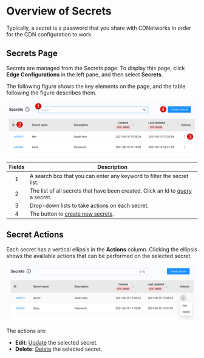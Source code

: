 # Overview of Secrets

Typically, a secret is a password that you share with CDNetworks in order for the CDN configuration to work.

## Secrets Page 

Secrets are managed from the Secrets page. To display this page, click **Edge Configurations** in the left pane, and then select **Secrets**. 

The following figure shows the key elements on the page, and the table following the figure describes them.

<p align="center"><img src="/docs/resources/images/secrets/secrets-w-numbers.png" alt="Secret List" width="900"></p>

| **Fields**   | **Description**                                                                                           |
| :----------: | --------------------------------------------------------------------------------------------------------- |
| 1            | A search box that you can enter any keyword to filter the secret list.                               |
| 2            | The list of all secrets that have been created. Click an Id to [query](</docs/portal/secrets/querying-secrets.md>) a secret.  |
| 3            | Drop-down lists to take actions on each secret.                      |
| 4            | The button to [create new secrets](</docs/portal/secrets/creating-secrets.md>).            |



## Secret Actions
Each secret has a vertical ellipsis in the **Actions** column. Clicking the ellipsis shows the available actions that can be performed on the selected secret.
<p align="center"><img src="/docs/resources/images/secrets/secrets-actions.png" alt="Secret Actions" width="900"></p>
The actions are:

- **Edit**: [Update](</docs/portal/secrets/editing-secrets.md>) the selected secret.
- **Delete**: [Delete](</docs/portal/secrets/deleting-secrets.md>) the selected secret.
